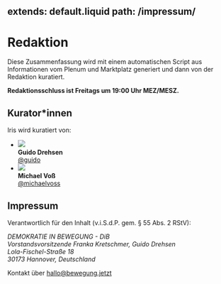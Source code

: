 extends: default.liquid
path: /impressum/
---

# Redaktion

Diese Zusammenfassung wird mit einem automatischen Script aus Informationen vom Plenum und Marktplatz generiert und dann von der Redaktion kuratiert.

**Redaktionsschluss ist Freitags um 19:00 Uhr MEZ/MESZ.**

## Kurator\*innen

Iris wird kuratiert von:

<div class="profiles" markdown="1">

- ![](https://marktplatz.bewegung.jetzt/user_avatar/marktplatz.bewegung.jetzt/guido/240/13632_2.png) <br/> **Guido Drehsen** <br/> [@guido](https://marktplatz.bewegung.jetzt/u/guido/summary)
- ![](https://marktplatz.bewegung.jetzt/user_avatar/marktplatz.bewegung.jetzt/michaelvoss/240/5585_2.png) <br/> **Michael Voß** <br/> [@michaelvoss](https://marktplatz.bewegung.jetzt/u/michaelvoss/summary)

</div>


## Impressum

Verantwortlich für den Inhalt (v.i.S.d.P. gem. § 55 Abs. 2 RStV):

<address>
DEMOKRATIE IN BEWEGUNG - DiB<br/>
Vorstandsvorsitzende Franka Kretschmer, Guido Drehsen<br/>
Lola-Fischel-Straße 18<br/>
30173 Hannover, Deutschland
</address>

Kontakt über <hallo@bewegung.jetzt>
